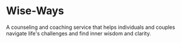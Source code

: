 # Wise-Ways
A counseling and coaching service that helps individuals and couples navigate life's challenges and find inner wisdom and clarity.
